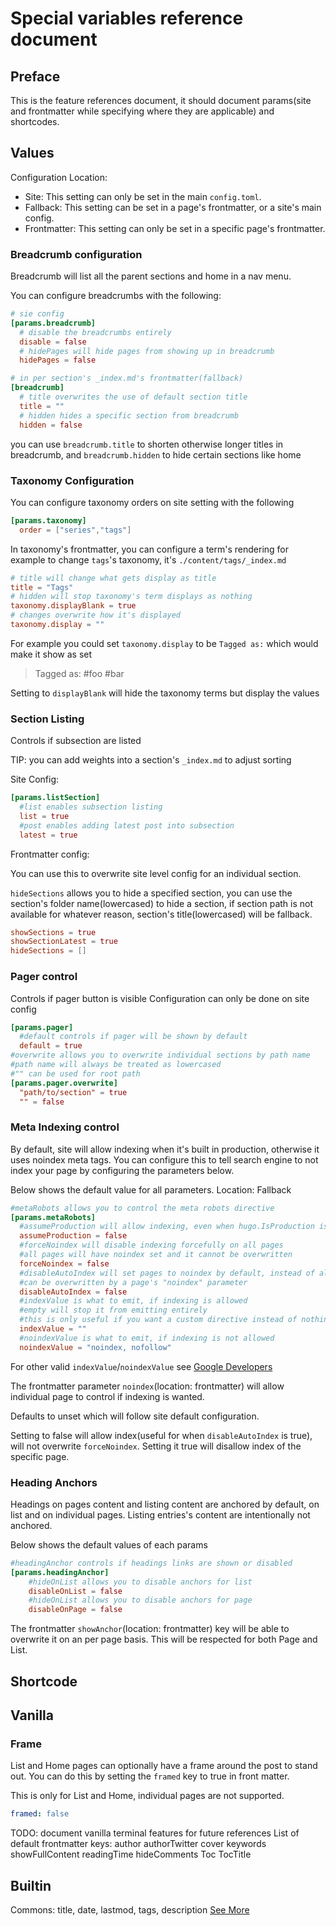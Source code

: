 # Special variables reference document
## Preface
This is the feature references document, it should document params(site and frontmatter while specifying where they are applicable) and shortcodes.

## Values

Configuration Location:
- Site: This setting can only be set in the main `config.toml`.
- Fallback: This setting can be set in a page's frontmatter, or a site's main config.
- Frontmatter: This setting can only be set in a specific page's frontmatter.

### Breadcrumb configuration
Breadcrumb will list all the parent sections and home in a nav menu.

You can configure breadcrumbs with the following:
```toml
# sie config
[params.breadcrumb]
  # disable the breadcrumbs entirely
  disable = false
  # hidePages will hide pages from showing up in breadcrumb
  hidePages = false
```

```toml
# in per section's _index.md's frontmatter(fallback)
[breadcrumb]
  # title overwrites the use of default section title
  title = ""
  # hidden hides a specific section from breadcrumb
  hidden = false
```
you can use `breadcrumb.title` to shorten otherwise longer titles in breadcrumb, and `breadcrumb.hidden` to hide certain sections like home

### Taxonomy Configuration
You can configure taxonomy orders on site setting with the following
```toml
[params.taxonomy]
  order = ["series","tags"]
```
In taxonomy's frontmatter, you can configure a term's rendering
for example to change `tags`'s taxonomy, it's `./content/tags/_index.md`
```toml
# title will change what gets display as title
title = "Tags"
# hidden will stop taxonomy's term displays as nothing
taxonomy.displayBlank = true
# changes overwrite how it's displayed
taxonomy.display = ""
```
For example you could set `taxonomy.display` to be `Tagged as:` which would make it show as set

> Tagged as: #foo #bar

Setting to `displayBlank` will hide the taxonomy terms but display the values

### Section Listing
Controls if subsection are listed

TIP: you can add weights into a section's `_index.md` to adjust sorting

Site Config:
```toml
[params.listSection]
  #list enables subsection listing
  list = true
  #post enables adding latest post into subsection
  latest = true
```

Frontmatter config:

You can use this to overwrite site level config for an individual section.

`hideSections` allows you to hide a specified section, you can use the section's folder name(lowercased) to hide a section, if section path is not available for whatever reason, section's title(lowercased) will be fallback.

```toml
showSections = true
showSectionLatest = true
hideSections = []
```

### Pager control
Controls if pager button is visible
Configuration can only be done on site config

```toml
[params.pager]
  #default controls if pager will be shown by default
  default = true
#overwrite allows you to overwrite individual sections by path name
#path name will always be treated as lowercased
#"" can be used for root path
[params.pager.overwrite]
  "path/to/section" = true
  "" = false
```

### Meta Indexing control
By default, site will allow indexing when it's built in production, otherwise it uses noindex meta tags.
You can configure this to tell search engine to not index your page by configuring the parameters below.

Below shows the default value for all parameters. Location: Fallback
```toml
#metaRobots allows you to control the meta robots directive
[params.metaRobots]
  #assumeProduction will allow indexing, even when hugo.IsProduction is false
  assumeProduction = false
  #forceNoindex will disable indexing forcefully on all pages
  #all pages will have noindex set and it cannot be overwritten
  forceNoindex = false
  #disableAutoIndex will set pages to noindex by default, instead of allowing index by default
  #can be overwritten by a page's "noindex" parameter
  disableAutoIndex = false
  #indexValue is what to emit, if indexing is allowed
  #empty will stop it from emitting entirely
  #this is only useful if you want a custom directive instead of nothing
  indexValue = ""
  #noindexValue is what to emit, if indexing is not allowed
  noindexValue = "noindex, nofollow"
```
For other valid `indexValue`/`noindexValue` see [Google Developers](https://developers.google.com/search/docs/crawling-indexing/robots-meta-tag)

The frontmatter parameter `noindex`(location: frontmatter) will allow individual page to control if indexing is wanted.

Defaults to unset which will follow site default configuration.

Setting to false will allow index(useful for when `disableAutoIndex` is true), will not overwrite `forceNoindex`.
Setting it true will disallow index of the specific page.

### Heading Anchors
Headings on pages content and listing content are anchored by default, on list and on individual pages. Listing entries's content are intentionally not anchored.

Below shows the default values of each params
```toml
#headingAnchor controls if headings links are shown or disabled
[params.headingAnchor]
    #hideOnList allows you to disable anchors for list
    disableOnList = false
    #hideOnList allows you to disable anchors for page
    disableOnPage = false
```

The frontmatter `showAnchor`(location: frontmatter) key will be able to overwrite it on an per page basis. This will be respected for both Page and List.

## Shortcode

## Vanilla

### Frame
List and Home pages can optionally have a frame around the post to stand out. You can do this by setting the `framed` key to true in front matter.

This is only for List and Home, individual pages are not supported.
```yaml
framed: false
```

TODO: document vanilla terminal features for future references
List of default frontmatter keys:
author
authorTwitter
cover
keywords
showFullContent
readingTime
hideComments
Toc
TocTitle

## Builtin
Commons: title, date, lastmod, tags, description
[See More](https://gohugo.io/content-management/front-matter/#front-matter-cascade)
